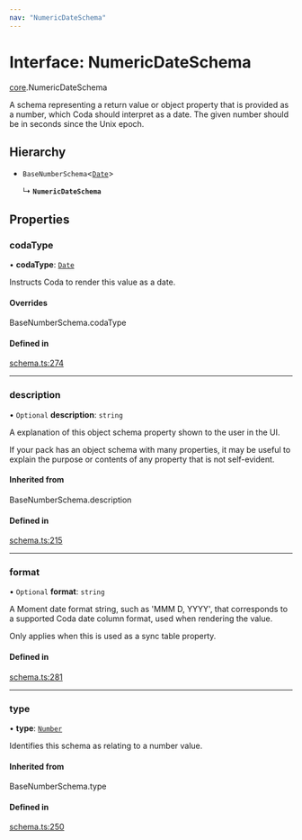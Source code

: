 ```yaml
---
nav: "NumericDateSchema"
---
```

# Interface: NumericDateSchema

[core](../modules/core.md).NumericDateSchema

A schema representing a return value or object property that is provided as a number,
which Coda should interpret as a date. The given number should be in seconds since the Unix epoch.

## Hierarchy

- `BaseNumberSchema`<[`Date`](../enums/core.ValueHintType.md#date)\>

  ↳ **`NumericDateSchema`**

## Properties

### codaType

• **codaType**: [`Date`](../enums/core.ValueHintType.md#date)

Instructs Coda to render this value as a date.

#### Overrides

BaseNumberSchema.codaType

#### Defined in

[schema.ts:274](https://github.com/coda/packs-sdk/blob/main/schema.ts#L274)

___

### description

• `Optional` **description**: `string`

A explanation of this object schema property shown to the user in the UI.

If your pack has an object schema with many properties, it may be useful to
explain the purpose or contents of any property that is not self-evident.

#### Inherited from

BaseNumberSchema.description

#### Defined in

[schema.ts:215](https://github.com/coda/packs-sdk/blob/main/schema.ts#L215)

___

### format

• `Optional` **format**: `string`

A Moment date format string, such as 'MMM D, YYYY', that corresponds to a supported Coda date column format,
used when rendering the value.

Only applies when this is used as a sync table property.

#### Defined in

[schema.ts:281](https://github.com/coda/packs-sdk/blob/main/schema.ts#L281)

___

### type

• **type**: [`Number`](../enums/core.ValueType.md#number)

Identifies this schema as relating to a number value.

#### Inherited from

BaseNumberSchema.type

#### Defined in

[schema.ts:250](https://github.com/coda/packs-sdk/blob/main/schema.ts#L250)
